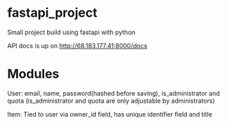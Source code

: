 # fastapi_project
Small project build using fastapi with python

API docs is up on http://68.183.177.41:8000/docs

Modules
========

User: email, name, password(hashed before saving), is_administrator and quota
(is_administrator and quota are only adjustable by administrators)

Item: Tied to user via owner_id field, has unique identifier field and title
